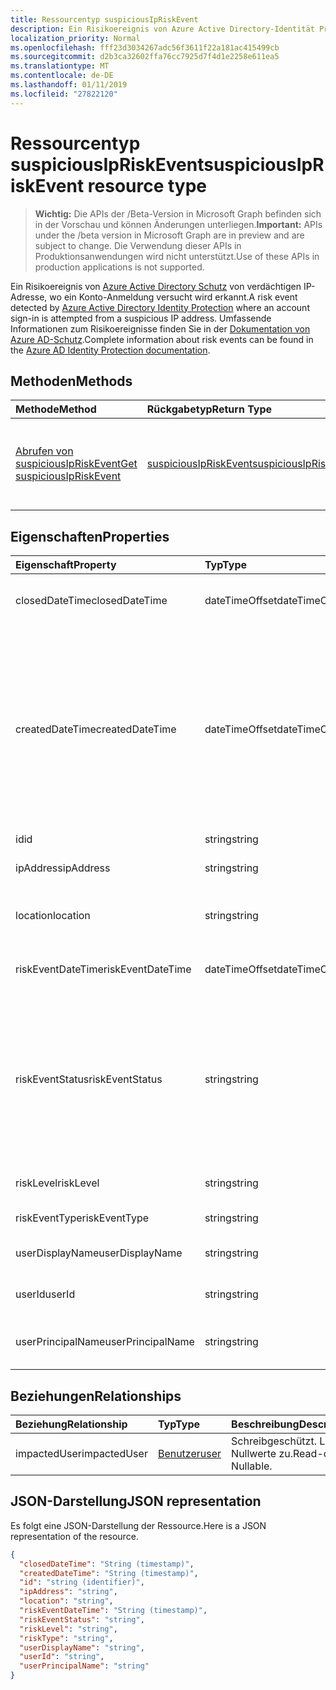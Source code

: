 ```yaml
---
title: Ressourcentyp suspiciousIpRiskEvent
description: Ein Risikoereignis von Azure Active Directory-Identität Protection ein Konto anmelden, in dem versucht wird, von einer verdächtigen IP-Adresse erkannt. Umfassende Informationen zum Risiko-Ereignissen finden Sie in der Dokumentation zu Azure AD-Schutz.
localization_priority: Normal
ms.openlocfilehash: fff23d3034267adc56f3611f22a181ac415499cb
ms.sourcegitcommit: d2b3ca32602ffa76cc7925d7f4d1e2258e611ea5
ms.translationtype: MT
ms.contentlocale: de-DE
ms.lasthandoff: 01/11/2019
ms.locfileid: "27822120"
---
```

# <a name="suspiciousipriskevent-resource-type"></a><span data-ttu-id="49cc1-104">Ressourcentyp suspiciousIpRiskEvent</span><span class="sxs-lookup"><span data-stu-id="49cc1-104">suspiciousIpRiskEvent resource type</span></span>

> <span data-ttu-id="49cc1-105">**Wichtig:** Die APIs der /Beta-Version in Microsoft Graph befinden sich in der Vorschau und können Änderungen unterliegen.</span><span class="sxs-lookup"><span data-stu-id="49cc1-105">**Important:** APIs under the /beta version in Microsoft Graph are in preview and are subject to change.</span></span> <span data-ttu-id="49cc1-106">Die Verwendung dieser APIs in Produktionsanwendungen wird nicht unterstützt.</span><span class="sxs-lookup"><span data-stu-id="49cc1-106">Use of these APIs in production applications is not supported.</span></span>

<span data-ttu-id="49cc1-107">Ein Risikoereignis von [Azure Active Directory Schutz](https://azure.microsoft.com/en-us/documentation/articles/active-directory-identityprotection/) von verdächtigen IP-Adresse, wo ein Konto-Anmeldung versucht wird erkannt.</span><span class="sxs-lookup"><span data-stu-id="49cc1-107">A risk event detected by [Azure Active Directory Identity Protection](https://azure.microsoft.com/en-us/documentation/articles/active-directory-identityprotection/) where an account sign-in is attempted from a suspicious IP address.</span></span> <span data-ttu-id="49cc1-108">Umfassende Informationen zum Risikoereignisse finden Sie in der [Dokumentation von Azure AD-Schutz](https://azure.microsoft.com/en-us/documentation/articles/active-directory-identityprotection-risk-events-types/).</span><span class="sxs-lookup"><span data-stu-id="49cc1-108">Complete information about risk events can be found in the [Azure AD Identity Protection documentation](https://azure.microsoft.com/en-us/documentation/articles/active-directory-identityprotection-risk-events-types/).</span></span>


## <a name="methods"></a><span data-ttu-id="49cc1-109">Methoden</span><span class="sxs-lookup"><span data-stu-id="49cc1-109">Methods</span></span>

| <span data-ttu-id="49cc1-110">Methode</span><span class="sxs-lookup"><span data-stu-id="49cc1-110">Method</span></span>           | <span data-ttu-id="49cc1-111">Rückgabetyp</span><span class="sxs-lookup"><span data-stu-id="49cc1-111">Return Type</span></span>    |<span data-ttu-id="49cc1-112">Beschreibung</span><span class="sxs-lookup"><span data-stu-id="49cc1-112">Description</span></span>|
|:---------------|:--------|:----------|
|[<span data-ttu-id="49cc1-113">Abrufen von suspiciousIpRiskEvent</span><span class="sxs-lookup"><span data-stu-id="49cc1-113">Get suspiciousIpRiskEvent</span></span>](../api/suspiciousipriskevent-get.md) | [<span data-ttu-id="49cc1-114">suspiciousIpRiskEvent</span><span class="sxs-lookup"><span data-stu-id="49cc1-114">suspiciousIpRiskEvent</span></span>](suspiciousipriskevent.md) |<span data-ttu-id="49cc1-115">Lesen Sie Eigenschaften und Beziehungen des SuspiciousIpRiskEvent-Objekts.</span><span class="sxs-lookup"><span data-stu-id="49cc1-115">Read properties and relationships of suspiciousIpRiskEvent object.</span></span>|

## <a name="properties"></a><span data-ttu-id="49cc1-116">Eigenschaften</span><span class="sxs-lookup"><span data-stu-id="49cc1-116">Properties</span></span>
| <span data-ttu-id="49cc1-117">Eigenschaft</span><span class="sxs-lookup"><span data-stu-id="49cc1-117">Property</span></span>     | <span data-ttu-id="49cc1-118">Typ</span><span class="sxs-lookup"><span data-stu-id="49cc1-118">Type</span></span>   |<span data-ttu-id="49cc1-119">Beschreibung</span><span class="sxs-lookup"><span data-stu-id="49cc1-119">Description</span></span>|
|:---------------|:--------|:----------|
|<span data-ttu-id="49cc1-120">closedDateTime</span><span class="sxs-lookup"><span data-stu-id="49cc1-120">closedDateTime</span></span>|<span data-ttu-id="49cc1-121">dateTimeOffset</span><span class="sxs-lookup"><span data-stu-id="49cc1-121">dateTimeOffset</span></span>| <span data-ttu-id="49cc1-122">Datum und Uhrzeit, die das Risikoereignis geschlossen wurde</span><span class="sxs-lookup"><span data-stu-id="49cc1-122">The date and time that the risk event was closed</span></span>|
|<span data-ttu-id="49cc1-123">createdDateTime</span><span class="sxs-lookup"><span data-stu-id="49cc1-123">createdDateTime</span></span>|<span data-ttu-id="49cc1-124">dateTimeOffset</span><span class="sxs-lookup"><span data-stu-id="49cc1-124">dateTimeOffset</span></span>| <span data-ttu-id="49cc1-125">Das Datum und die Uhrzeit, die das Risikoereignis erstellt wurde.</span><span class="sxs-lookup"><span data-stu-id="49cc1-125">The date and time that the risk event was created.</span></span> <span data-ttu-id="49cc1-126">Dies ist immer größer als oder gleich dem Datetime des Ereignisses Risiko selbst.</span><span class="sxs-lookup"><span data-stu-id="49cc1-126">This is always greater than or equal to the datetime of the risk event itself.</span></span> <span data-ttu-id="49cc1-127">Dies ist die entsprechende Eigenschaft eines Filters beim Risikoereignisse Abfragen verwendet.</span><span class="sxs-lookup"><span data-stu-id="49cc1-127">This is the correct property to use as a filter when querying risk events.</span></span>|
|<span data-ttu-id="49cc1-128">id</span><span class="sxs-lookup"><span data-stu-id="49cc1-128">id</span></span>|<span data-ttu-id="49cc1-129">string</span><span class="sxs-lookup"><span data-stu-id="49cc1-129">string</span></span>| <span data-ttu-id="49cc1-130">Schreibgeschützt.</span><span class="sxs-lookup"><span data-stu-id="49cc1-130">Read-only</span></span>|
|<span data-ttu-id="49cc1-131">ipAddress</span><span class="sxs-lookup"><span data-stu-id="49cc1-131">ipAddress</span></span>|<span data-ttu-id="49cc1-132">string</span><span class="sxs-lookup"><span data-stu-id="49cc1-132">string</span></span>| <span data-ttu-id="49cc1-133">Die IP-Adresse von der Anmeldung</span><span class="sxs-lookup"><span data-stu-id="49cc1-133">The IP address of the sign-in</span></span>|
|<span data-ttu-id="49cc1-134">location</span><span class="sxs-lookup"><span data-stu-id="49cc1-134">location</span></span>|<span data-ttu-id="49cc1-135">string</span><span class="sxs-lookup"><span data-stu-id="49cc1-135">string</span></span>| <span data-ttu-id="49cc1-136">Die Position, die IP-Adresse von der Anmeldung zugeordnet ist</span><span class="sxs-lookup"><span data-stu-id="49cc1-136">The location attached to the IP address of the sign-in</span></span>|
|<span data-ttu-id="49cc1-137">riskEventDateTime</span><span class="sxs-lookup"><span data-stu-id="49cc1-137">riskEventDateTime</span></span>|<span data-ttu-id="49cc1-138">dateTimeOffset</span><span class="sxs-lookup"><span data-stu-id="49cc1-138">dateTimeOffset</span></span>| <span data-ttu-id="49cc1-139">Datum und Uhrzeit, wann das Risikoereignis aufgetreten ist</span><span class="sxs-lookup"><span data-stu-id="49cc1-139">The date and time when the risk event occurred</span></span>|
|<span data-ttu-id="49cc1-140">riskEventStatus</span><span class="sxs-lookup"><span data-stu-id="49cc1-140">riskEventStatus</span></span>|<span data-ttu-id="49cc1-141">string</span><span class="sxs-lookup"><span data-stu-id="49cc1-141">string</span></span>| <span data-ttu-id="49cc1-142">Mögliche Werte sind: `active`, `remediated`, `dismissedAsFixed`, `dismissedAsFalsePositive`, `dismissedAsIgnore`, `loginBlocked`, `closedMfaAuto` und `closedMultipleReasons`.</span><span class="sxs-lookup"><span data-stu-id="49cc1-142">Possible values are: `active`, `remediated`, `dismissedAsFixed`, `dismissedAsFalsePositive`, `dismissedAsIgnore`, `loginBlocked`, `closedMfaAuto`, `closedMultipleReasons`.</span></span>|
|<span data-ttu-id="49cc1-143">riskLevel</span><span class="sxs-lookup"><span data-stu-id="49cc1-143">riskLevel</span></span>|<span data-ttu-id="49cc1-144">string</span><span class="sxs-lookup"><span data-stu-id="49cc1-144">string</span></span>| <span data-ttu-id="49cc1-145">Mögliche Werte sind: `low`, `medium` und `high`.</span><span class="sxs-lookup"><span data-stu-id="49cc1-145">Possible values are: `low`, `medium`, `high`.</span></span>|
|<span data-ttu-id="49cc1-146">riskEventType</span><span class="sxs-lookup"><span data-stu-id="49cc1-146">riskEventType</span></span>|<span data-ttu-id="49cc1-147">string</span><span class="sxs-lookup"><span data-stu-id="49cc1-147">string</span></span>| <span data-ttu-id="49cc1-148">Der Typ des Risikos</span><span class="sxs-lookup"><span data-stu-id="49cc1-148">The type of risk</span></span>|
|<span data-ttu-id="49cc1-149">userDisplayName</span><span class="sxs-lookup"><span data-stu-id="49cc1-149">userDisplayName</span></span>|<span data-ttu-id="49cc1-150">string</span><span class="sxs-lookup"><span data-stu-id="49cc1-150">string</span></span>| <span data-ttu-id="49cc1-151">Der Name des Benutzers gefährdet</span><span class="sxs-lookup"><span data-stu-id="49cc1-151">The name of the user at risk</span></span>|
|<span data-ttu-id="49cc1-152">userId</span><span class="sxs-lookup"><span data-stu-id="49cc1-152">userId</span></span>|<span data-ttu-id="49cc1-153">string</span><span class="sxs-lookup"><span data-stu-id="49cc1-153">string</span></span>| <span data-ttu-id="49cc1-154">Die Id des Benutzers gefährdet</span><span class="sxs-lookup"><span data-stu-id="49cc1-154">The id of the user at risk</span></span>|
|<span data-ttu-id="49cc1-155">userPrincipalName</span><span class="sxs-lookup"><span data-stu-id="49cc1-155">userPrincipalName</span></span>|<span data-ttu-id="49cc1-156">string</span><span class="sxs-lookup"><span data-stu-id="49cc1-156">string</span></span>| <span data-ttu-id="49cc1-157">Der Benutzerprinzipalname des Benutzers gefährdet</span><span class="sxs-lookup"><span data-stu-id="49cc1-157">The user principal name of the user at risk</span></span>|

## <a name="relationships"></a><span data-ttu-id="49cc1-158">Beziehungen</span><span class="sxs-lookup"><span data-stu-id="49cc1-158">Relationships</span></span>
| <span data-ttu-id="49cc1-159">Beziehung</span><span class="sxs-lookup"><span data-stu-id="49cc1-159">Relationship</span></span> | <span data-ttu-id="49cc1-160">Typ</span><span class="sxs-lookup"><span data-stu-id="49cc1-160">Type</span></span>   |<span data-ttu-id="49cc1-161">Beschreibung</span><span class="sxs-lookup"><span data-stu-id="49cc1-161">Description</span></span>|
|:---------------|:--------|:----------|
|<span data-ttu-id="49cc1-162">impactedUser</span><span class="sxs-lookup"><span data-stu-id="49cc1-162">impactedUser</span></span>|[<span data-ttu-id="49cc1-163">Benutzer</span><span class="sxs-lookup"><span data-stu-id="49cc1-163">user</span></span>](user.md)| <span data-ttu-id="49cc1-p105">Schreibgeschützt. Lässt Nullwerte zu.</span><span class="sxs-lookup"><span data-stu-id="49cc1-p105">Read-only. Nullable.</span></span>|

## <a name="json-representation"></a><span data-ttu-id="49cc1-166">JSON-Darstellung</span><span class="sxs-lookup"><span data-stu-id="49cc1-166">JSON representation</span></span>

<span data-ttu-id="49cc1-167">Es folgt eine JSON-Darstellung der Ressource.</span><span class="sxs-lookup"><span data-stu-id="49cc1-167">Here is a JSON representation of the resource.</span></span>

<!-- {
  "blockType": "resource",
  "optionalProperties": [

  ],
  "@odata.type": "microsoft.graph.suspiciousIpRiskEvent"
}-->

```json
{
  "closedDateTime": "String (timestamp)",
  "createdDateTime": "String (timestamp)",
  "id": "string (identifier)",
  "ipAddress": "string",
  "location": "string",
  "riskEventDateTime": "String (timestamp)",
  "riskEventStatus": "string",
  "riskLevel": "string",
  "riskType": "string",
  "userDisplayName": "string",
  "userId": "string",
  "userPrincipalName": "string"
}

```

<!-- uuid: 8fcb5dbc-d5aa-4681-8e31-b001d5168d79
2015-10-25 14:57:30 UTC -->
<!-- {
  "type": "#page.annotation",
  "description": "suspiciousIpRiskEvent resource",
  "keywords": "",
  "section": "documentation",
  "tocPath": ""
}-->

